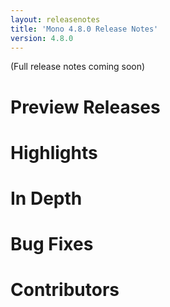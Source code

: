 ```yaml
---
layout: releasenotes
title: 'Mono 4.8.0 Release Notes'
version: 4.8.0
---
```


(Full release notes coming soon)

Preview Releases
================


Highlights
==========

In Depth
========


Bug Fixes
=========

Contributors
============

